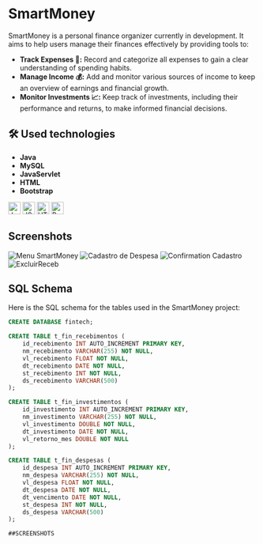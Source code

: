 # SmartMoney

SmartMoney is a personal finance organizer currently in development. It aims to help users manage their finances effectively by providing tools to:

- **Track Expenses 💸:** Record and categorize all expenses to gain a clear understanding of spending habits.
- **Manage Income 💰:** Add and monitor various sources of income to keep an overview of earnings and financial growth.
- **Monitor Investments 📈:** Keep track of investments, including their performance and returns, to make informed financial decisions.


## 🛠 Used technologies
- **Java**
- **MySQL**
- **JavaServlet**
- **HTML**
- **Bootstrap**
<div>
  <img src="https://www.svgrepo.com/show/452234/java.svg" alt="Java Logo" width="25"/>
  <img src="https://www.svgrepo.com/show/452045/js.svg" alt="JSLogo" width="25"/>
  <img src="https://www.svgrepo.com/show/452228/html-5.svg" alt="HTML Logo" width="25"/>
  <img src="https://www.svgrepo.com/show/353498/bootstrap.svg" alt="Bootstrap" width="25"/>
</div>

## Screenshots
![Menu SmartMoney](https://github.com/user-attachments/assets/c2c30171-fafc-4571-baea-beb34c0a3cdd)
![Cadastro de Despesa](https://github.com/user-attachments/assets/6b0936df-e241-4cb2-bd35-2733704a1baa)
![Confirmation Cadastro](https://github.com/user-attachments/assets/62acbbf3-71f1-45cb-b984-5ca3331c4235)
![ExcluirReceb](https://github.com/user-attachments/assets/c0e34c11-29e2-4e7a-a289-881ee36fd24d)

## SQL Schema

Here is the SQL schema for the tables used in the SmartMoney project:

```sql
CREATE DATABASE fintech;

CREATE TABLE t_fin_recebimentos (
    id_recebimento INT AUTO_INCREMENT PRIMARY KEY,
    nm_recebimento VARCHAR(255) NOT NULL,
    vl_recebimento FLOAT NOT NULL,
    dt_recebimento DATE NOT NULL,
    st_recebimento INT NOT NULL,
    ds_recebimento VARCHAR(500)
);

CREATE TABLE t_fin_investimentos (
    id_investimento INT AUTO_INCREMENT PRIMARY KEY,
    nm_investimento VARCHAR(255) NOT NULL,
    vl_investimento DOUBLE NOT NULL,
    dt_investimento DATE NOT NULL,
    vl_retorno_mes DOUBLE NOT NULL
);

CREATE TABLE t_fin_despesas (
    id_despesa INT AUTO_INCREMENT PRIMARY KEY,
    nm_despesa VARCHAR(255) NOT NULL,
    vl_despesa FLOAT NOT NULL,
    dt_despesa DATE NOT NULL,
    dt_vencimento DATE NOT NULL,
    st_despesa INT NOT NULL,
    ds_despesa VARCHAR(500)
);

##SCREENSHOTS



